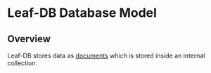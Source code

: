# Leaf-DB Database Model

## Overview

Leaf-DB stores data as [documents](./doc.md) which is stored inside an internal collection.